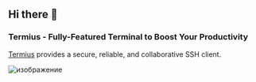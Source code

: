## Hi there 👋
### Termius - Fully-Featured Terminal to Boost Your Productivity
<p class="framer-text framer-styles-preset-144c91w" data-styles-preset="T6ddxQNYr" style="--framer-text-color:var(--token-ec4ce52f-33cb-4ed4-bfe6-1e35ee3404e7, rgb(255, 255, 255))"><!--$--><a class="framer-text framer-styles-preset-9hrdhr" data-styles-preset="Rm8n8FvoD" href="https://termius.com/" rel="noopener">Termius</a><!--/$--> provides a secure, reliable, and collaborative SSH client.</p>

![изображение](https://github.com/user-attachments/assets/ab5a53ec-9777-4afd-af24-70f4afd781ef)


<!--
**holzip/holzip** is a ✨ _special_ ✨ repository because its `README.md` (this file) appears on your GitHub profile.

Here are some ideas to get you started:

- 🔭 I’m currently working on ...
- 🌱 I’m currently learning ...
- 👯 I’m looking to collaborate on ...
- 🤔 I’m looking for help with ...
- 💬 Ask me about ...
- 📫 How to reach me: ...
- 😄 Pronouns: ...
- ⚡ Fun fact: ...
-->
